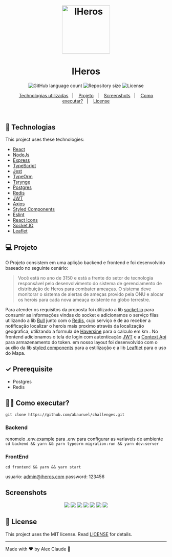 <h1 align="center">
    <img alt="IHeros" src="frontend/src/assets/mapa.svg" width="150px" />
</h1>
<h1 align="center">IHeros</h1>

<p align="center">
  <img alt="GitHub language count" src="https://img.shields.io/github/languages/count/abauruel/challenges">

  <img alt="Repository size" src="https://img.shields.io/github/repo-size/abauruel/challenges">

  <img alt="License" src="https://img.shields.io/badge/license-MIT-brightgreen">
</p>

<p align="center">
  <a href="#rocket-technologias">Technologias utilizadas</a>&nbsp;&nbsp;&nbsp;|&nbsp;&nbsp;&nbsp;
  <a href="#-projeto">Projeto</a>&nbsp;&nbsp;&nbsp;|&nbsp;&nbsp;&nbsp;
  <a href="#Screenshots">Screenshots</a>&nbsp;&nbsp;&nbsp;|&nbsp;&nbsp;&nbsp;
  <a href="#-how-can-i-run-it">Como executar?</a>&nbsp;&nbsp;&nbsp;|&nbsp;&nbsp;&nbsp;
  <a href="#memo-license">License</a>
</p>

<br>

## :rocket: Technologias

This project uses these technologies:

- [React](https://reactjs.org)
- [NodeJs]()
- [Express]()
- [TypeScript]()
- [Jest]()
- [TypeOrm]()
- [Tsrynge]()
- [Postgres]()
- [Redis]()
- [JWT]()
- [Axios]()
- [Styled Components]()
- [Eslint]()
- [React Icons]()
- [Socket.IO]()
- [Leaflet]()

## 💻 Projeto

O Projeto consistem em uma aplição backend e frontend e foi desenvolvido baseado no seguinte cenário:

> Você está no ano de 3150 e está a frente do setor de tecnologia responsável pelo desenvolvimento do sistema de gerenciamento de distribuição de Heros para combater ameaças. O sistema deve monitorar o sistema de alertas de ameças provido pela ONU e alocar os herois para cada nova ameaça existente no globo terrestre.

Para atender os requisítos da proposta foi utilizado a lib [socket.io](https://socket.io/) para consumir as informações vindas do socket e adicionamos o serviço filas utilizando a lib [Bull](https://github.com/OptimalBits/bull) junto com o [Redis](https://redis.io/), cujo serviço é de ao receber a notificação localizar o herois mais proximo através da localização geografica, utilizando a formula de [Haversine](https://pt.wikipedia.org/wiki/F%C3%B3rmula_de_Haversine#:~:text=A%20f%C3%B3rmula%20de%20Haversine%20%C3%A9,de%20suas%20latitudes%20e%20longitudes.) para o calculo em km . No frontend adicionamos o tela de login com autenticação [JWT](https://jwt.io/) e a [Context Api](https://pt-br.reactjs.org/docs/context.html) para armazenamento do token. em nosso layout foi desenvolvido com o auxilio da lib [styled components](https://pt-br.reactjs.org/docs/context.html) para a estilização e a lib [Leaftlet](https://leafletjs.com/) para o uso do Mapa.

## ✓ Prerequisite

- Postgres
- Redis

## 👨‍💻 Como executar?

`git clone https://github.com/abauruel/challenges.git`

### Backend

renomeio .env.example para .env para configurar as variaveis de ambiente<br>
`cd backend && yarn && yarn typeorm migration:run && yarn dev:server`

### FrontEnd

`cd frontend && yarn && yarn start`

usuario: admin@iheros.com
password: 123456

## Screenshots

<p align="center">
<img src='_layout/login.png'>
<img src='_layout/dashboard.png'>
<img src='_layout/desalocacaoHeroi.png'>
<img src='_layout/adicionarHeroi.png'>
<img src='_layout/edcaoheroi.png'>
<img src='_layout/historicoconcluido.png'>
<img src='_layout/listaHeroiDisponibilidade.png'>

</p>

## :memo: License

This project uses the MIT license. Read [LICENSE](LICENSE.md) for details.

---

Made with ♥ by Alex Claude :wave:
